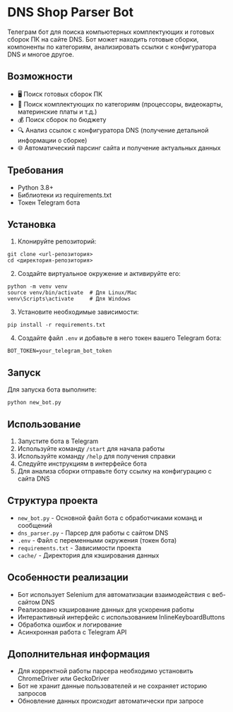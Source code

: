 # DNS Shop Parser Bot

Телеграм бот для поиска компьютерных комплектующих и готовых сборок ПК на сайте DNS. Бот может находить готовые сборки, компоненты по категориям, анализировать ссылки с конфигуратора DNS и многое другое.

## Возможности

- 🖥 Поиск готовых сборок ПК
- 🔧 Поиск комплектующих по категориям (процессоры, видеокарты, материнские платы и т.д.)
- 💰 Поиск сборок по бюджету
- 🔍 Анализ ссылок с конфигуратора DNS (получение детальной информации о сборке)
- 🌐 Автоматический парсинг сайта и получение актуальных данных

## Требования

- Python 3.8+
- Библиотеки из requirements.txt
- Токен Telegram бота

## Установка

1. Клонируйте репозиторий:
```
git clone <url-репозитория>
cd <директория-репозитория>
```

2. Создайте виртуальное окружение и активируйте его:
```
python -m venv venv
source venv/bin/activate  # Для Linux/Mac
venv\Scripts\activate     # Для Windows
```

3. Установите необходимые зависимости:
```
pip install -r requirements.txt
```

4. Создайте файл `.env` и добавьте в него токен вашего Telegram бота:
```
BOT_TOKEN=your_telegram_bot_token
```

## Запуск

Для запуска бота выполните:
```
python new_bot.py
```

## Использование

1. Запустите бота в Telegram
2. Используйте команду `/start` для начала работы
3. Используйте команду `/help` для получения справки
4. Следуйте инструкциям в интерфейсе бота
5. Для анализа сборки отправьте боту ссылку на конфигурацию с сайта DNS

## Структура проекта

- `new_bot.py` - Основной файл бота с обработчиками команд и сообщений
- `dns_parser.py` - Парсер для работы с сайтом DNS
- `.env` - Файл с переменными окружения (токен бота)
- `requirements.txt` - Зависимости проекта
- `cache/` - Директория для кэширования данных

## Особенности реализации

- Бот использует Selenium для автоматизации взаимодействия с веб-сайтом DNS
- Реализовано кэширование данных для ускорения работы
- Интерактивный интерфейс с использованием InlineKeyboardButtons
- Обработка ошибок и логирование
- Асинхронная работа с Telegram API

## Дополнительная информация

- Для корректной работы парсера необходимо установить ChromeDriver или GeckoDriver
- Бот не хранит данные пользователей и не сохраняет историю запросов
- Обновление данных происходит автоматически при запросе 